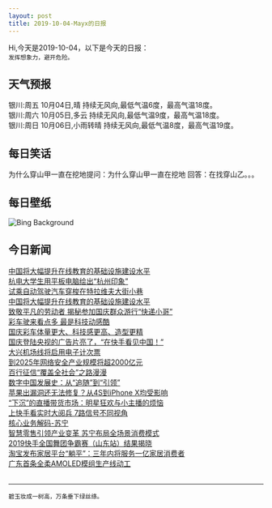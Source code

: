 ```yaml
---
layout: post
title: 2019-10-04-Mayx的日报
---
```


Hi,今天是2019-10-04，以下是今天的日报：<br><small>
发挥想象力，避开危险。</small><!--more-->
## 天气预报
银川:周五 10月04日,晴 持续无风向,最低气温6度，最高气温18度。<br>银川:周六 10月05日,多云 持续无风向,最低气温9度，最高气温18度。<br>银川:周日 10月06日,小雨转晴 持续无风向,最低气温8度，最高气温19度。
## 每日笑话
为什么穿山甲一直在挖地提问：为什么穿山甲一直在挖地 回答：在找穿山乙。。。
## 每日壁纸
![Bing Background](https://cn.bing.com/th?id=OHR.AdelieBreeding_EN-US4350897027_1920x1080.jpg&rf=LaDigue_1920x1080.jpg&pid=hp "Adélie penguins at Possession Island, Antarctica (© Tui De Roy/Minden Pictures)")
## 今日新闻

[中国将大幅提升在线教育的基础设施建设水平](http://it.people.com.cn/n1/2019/1003/c1009-31383959.html)   
[杭电大学生用平板电脑绘出“杭州印象”](http://it.people.com.cn/n1/2019/1003/c1009-31383906.html)   
[试乘自动驾驶汽车穿梭在特拉维夫大街小巷](http://it.people.com.cn/n1/2019/1002/c1009-31383614.html)   
[中国将大幅提升在线教育的基础设施建设水平](http://it.people.com.cn/n1/2019/1002/c1009-31383613.html)   
[致敬平凡的劳动者 揭秘参加国庆群众游行“快递小哥”](http://it.people.com.cn/n1/2019/1002/c1009-31383612.html)   
[彩车驶来看点多 最是科技动感酷](http://it.people.com.cn/n1/2019/1002/c1009-31383403.html)   
[国庆彩车体量更大、科技感更高、造型更精](http://it.people.com.cn/n1/2019/1002/c1009-31383404.html)   
[国庆登陆央视的广告片亮了，“在快手看见中国！”](http://it.people.com.cn/n1/2019/0930/c1009-31382040.html)   
[大兴机场线将启用电子计次票](http://it.people.com.cn/n1/2019/0930/c1009-31380847.html)   
[到2025年网络安全产业规模将超2000亿元](http://it.people.com.cn/n1/2019/0930/c1009-31380771.html)   
[百行征信“覆盖全社会”之路漫漫](http://it.people.com.cn/n1/2019/0930/c1009-31380797.html)   
[数字中国发展史：从“追随”到“引领”](http://it.people.com.cn/n1/2019/0930/c1009-31380757.html)   
[苹果出漏洞还无法修复？从4S到iPhone X均受影响](http://it.people.com.cn/n1/2019/0930/c1009-31380817.html)   
[“下沉”的直播带货市场：明星狂欢与小主播的烦恼](http://it.people.com.cn/n1/2019/0930/c1009-31380823.html)   
[上快手看实时大阅兵 7路信号不同视角](http://it.people.com.cn/n1/2019/0929/c1009-31380239.html)   
[核心业务解码-苏宁](http://it.people.com.cn/n1/2019/0929/c429786-31380087.html)   
[智慧零售引领产业变革 苏宁布局全场景消费模式](http://it.people.com.cn/n1/2019/0929/c1009-31380062.html)   
[2019快手全国舞团争霸赛（山东站）结果揭晓](http://it.people.com.cn/n1/2019/0929/c1009-31379272.html)   
[淘宝发布家居平台“躺平”：三年内将服务一亿家居消费者](http://it.people.com.cn/n1/2019/0929/c1009-31378772.html)   
[广东首条全柔AMOLED模组生产线动工](http://it.people.com.cn/n1/2019/0929/c1009-31378677.html)   
<br />

***

<small>碧玉妆成一树高，万条垂下绿丝绦。</small>
